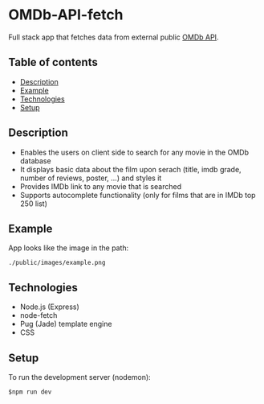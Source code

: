 # OMDb-API-fetch

Full stack app that fetches data from external public [OMDb API](http://www.omdbapi.com).

## Table of contents

- [Description](#description)
- [Example](#example)
- [Technologies](#technologies)
- [Setup](#setup)

## Description

- Enables the users on client side to search for any movie in the OMDb database
- It displays basic data about the film upon serach (title, imdb grade, number of reviews, poster, ...) and styles it
- Provides IMDb link to any movie that is searched
- Supports autocomplete functionality (only for films that are in IMDb top 250 list)

## Example

App looks like the image in the path:

```
./public/images/example.png
```

## Technologies

- Node.js (Express)
- node-fetch
- Pug (Jade) template engine
- CSS

## Setup

To run the development server (nodemon):

```
$npm run dev
```
